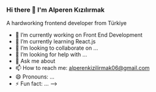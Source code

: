 ### Hi there 👋 I'm Alperen Kızılırmak

A hardworking frontend developer from Türkiye


- 🔭 I’m currently working on Front End Development
- 🌱 I’m currently learning React.js
- 👯 I’m looking to collaborate on ...
- 🤔 I’m looking for help with ...
- 💬 Ask me about 
- 📫 How to reach me: alperenkizilirmak06@gmail.com
- 😄 Pronouns: ...
- ⚡ Fun fact: ...
-->
